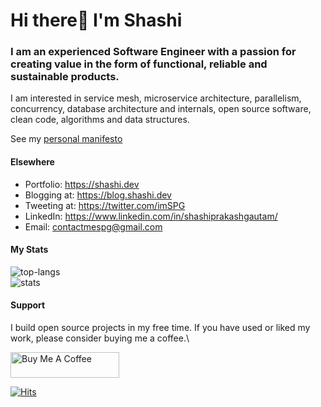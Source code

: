 # Hi there👋 I'm Shashi

### I am an experienced Software Engineer with a passion for creating value in the form of functional, reliable and sustainable products.

I am interested in service mesh, microservice architecture, parallelism, concurrency, database architecture and internals, open source software, clean code, algorithms and data structures.

See my [personal manifesto](https://github.com/shweshi/manifesto/blob/main/README.md)

#### Elsewhere
- Portfolio: https://shashi.dev
- Blogging at: https://blog.shashi.dev
- Tweeting at: https://twitter.com/imSPG
- LinkedIn: https://www.linkedin.com/in/shashiprakashgautam/
- Email: contactmespg@gmail.com

#### My Stats
![top-langs](https://github-readme-stats.vercel.app/api/top-langs/?username=shweshi&layout=compact&hide=html)\
![stats](https://github-readme-stats.vercel.app/api?username=shweshi&show_icons=true)

#### Support
I build open source projects in my free time. If you have used or liked my work, please consider buying me a coffee.\

<a href="https://www.buymeacoffee.com/shashi" target="_blank"><img src="https://cdn.buymeacoffee.com/buttons/default-orange.png" alt="Buy Me A Coffee" height="41" width="174"></a>

[![Hits](https://hits.seeyoufarm.com/api/count/incr/badge.svg?url=https%3A%2F%2Fgithub.com%2Fshweshi%2Fshweshi&count_bg=%2379C83D&title_bg=%23555555&icon=&icon_color=%23E7E7E7&title=hits&edge_flat=false)](https://hits.seeyoufarm.com)
